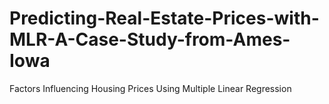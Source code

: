 # Predicting-Real-Estate-Prices-with-MLR-A-Case-Study-from-Ames-Iowa
Factors Influencing Housing Prices Using Multiple Linear Regression
